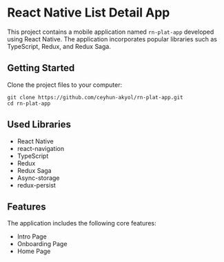 # React Native List Detail App

This project contains a mobile application named `rn-plat-app` developed using React Native. The application incorporates popular libraries such as TypeScript, Redux, and Redux Saga.

## Getting Started

Clone the project files to your computer:

```
git clone https://github.com/ceyhun-akyol/rn-plat-app.git
cd rn-plat-app
```

## Used Libraries

- React Native
- react-navigation
- TypeScript
- Redux
- Redux Saga
- Async-storage
- redux-persist

## Features

The application includes the following core features:

- Intro Page
- Onboarding Page
- Home Page
